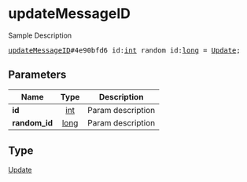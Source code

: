 # updateMessageID

Sample Description

<pre>
<a href="../constructor/updateMessageID.md">updateMessageID</a>#4e90bfd6 id:<a href="../type/int.md">int</a> random_id:<a href="../type/long.md">long</a> = <a href="../type/Update.md">Update</a>;
</pre>
## Parameters

| Name | Type | Description |
|------|:----:|-------------|
| **id** | <a href="../type/int.md">int</a> | Param description |
| **random_id** | <a href="../type/long.md">long</a> | Param description |

## Type

<a href="../type/Update.md">Update</a>
